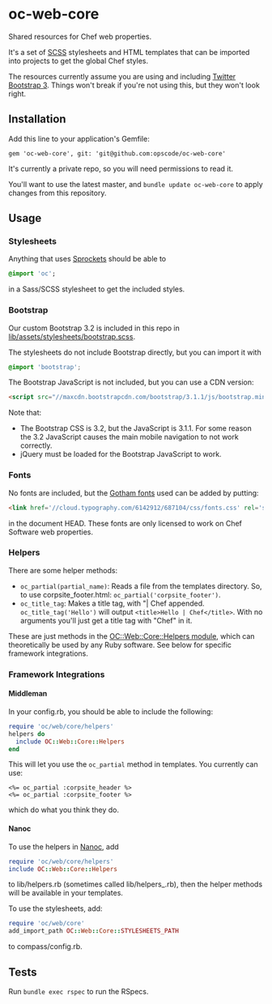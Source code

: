 # oc-web-core

Shared resources for Chef web properties.

It's a set of [SCSS](http://sass-lang.com/) stylesheets and HTML templates that
can be imported into projects to get the global Chef styles.

The resources currently assume you are using and including
[Twitter Bootstrap 3](http://getbootstrap.com/). Things won't break if
you're not using this, but they won't look right.

## Installation

Add this line to your application's Gemfile:

    gem 'oc-web-core', git: 'git@github.com:opscode/oc-web-core'

It's currently a private repo, so you will need permissions to read it.

You'll want to use the latest master, and `bundle update oc-web-core` to apply
changes from this repository.

## Usage

### Stylesheets

Anything that uses [Sprockets](https://github.com/sstephenson/sprockets) should
be able to

```sass
@import 'oc';
```

in a Sass/SCSS stylesheet to get the included styles.

### Bootstrap

Our custom Bootstrap 3.2 is included in this repo in
[lib/assets/stylesheets/bootstrap.scss](lib/assets/stylesheets/bootstrap.scss).

The stylesheets do not include Bootstrap directly, but you can import it with

```css
@import 'bootstrap';
```

The Bootstrap JavaScript is not included, but you can use a CDN version:

```html
<script src="//maxcdn.bootstrapcdn.com/bootstrap/3.1.1/js/bootstrap.min.js" type="text/javascript"></script>
```

Note that:

* The Bootstrap CSS is 3.2, but the JavaScript is 3.1.1. For some reason the 3.2
JavaScript causes the main mobile navigation to not work correctly.
* jQuery must be loaded for the Bootstrap JavaScript to work.

### Fonts

No fonts are included, but the
[Gotham fonts](http://www.typography.com/fonts/gotham/overview/) used can be
added by putting:

```html
<link href='//cloud.typography.com/6142912/687104/css/fonts.css' rel='stylesheet' type='text/css'>
```

in the document HEAD. These fonts are only licensed to work on Chef Software web
properties.

### Helpers

There are some helper methods:

* `oc_partial(partial_name)`: Reads a file from the templates directory. So, to
  use corpsite_footer.html: `oc_partial('corpsite_footer')`.
* `oc_title_tag`: Makes a title tag, with "| Chef appended.
  `oc_title_tag('Hello')` will output `<title>Hello | Chef</title>`. With no
  arguments you'll just get a title tag with "Chef" in it.

These are just methods in the
[OC::Web::Core::Helpers module](lib/oc/web/core/helpers.rb), which can
theoretically be used by any Ruby software. See below for specific framework
integrations.

### Framework Integrations

#### Middleman

In your config.rb, you should be able to include the following:

```ruby
require 'oc/web/core/helpers'
helpers do
  include OC::Web::Core::Helpers
end
```

This will let you use the `oc_partial` method in templates. You currently can
use:

```erb
<%= oc_partial :corpsite_header %>
<%= oc_partial :corpsite_footer %>
```

which do what you think they do.

#### Nanoc

To use the helpers in [Nanoc](http://nanoc.ws/), add

```ruby
require 'oc/web/core/helpers'
include OC::Web::Core::Helpers
```

to lib/helpers.rb (sometimes called lib/helpers_.rb), then the helper methods
will be available in your templates.

To use the stylesheets, add:

```ruby
require 'oc/web/core'
add_import_path OC::Web::Core::STYLESHEETS_PATH
```

to compass/config.rb.

## Tests

Run `bundle exec rspec` to run the RSpecs.
